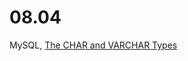 # 08.04

MySQL, [The CHAR and VARCHAR Types](https://github.com/codehumane/what-i-learned/blob/master/document/mysql-char-and-varchar.md)
